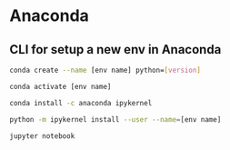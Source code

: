 # Anaconda



## CLI for setup a new env in Anaconda

```bash
conda create --name [env name] python=[version]

conda activate [env name]

conda install -c anaconda ipykernel

python -m ipykernel install --user --name=[env name]

jupyter notebook
```

